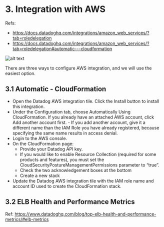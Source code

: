 # 3. Integration with AWS 
Refs: 
- https://docs.datadoghq.com/integrations/amazon_web_services/?tab=roledelegation
- https://docs.datadoghq.com/integrations/amazon_web_services/?tab=roledelegation#automatic---cloudformation



![alt text](../imgs/aws_integration.png "")


There are three ways to configure AWS integration, and we will use the easiest option.

## 3.1 Automatic - CloudFormation
- Open the Datadog AWS integration tile. Click the Install button to install this integration.
- Under the Configuration tab, choose Automatically Using CloudFormation. If you already have an attached AWS account, click Add another account first. - If you add another account, give it a different name than the IAM Role you have already registered, because specifying the same name results in access denial.
- Login to the AWS console.
- On the CloudFormation page:
    - Provide your Datadog API key.
    - If you would like to enable Resource Collection (required for some products and features), you must set the CloudSecurityPostureManagementPermissions parameter to “true”.
    - Check the two acknowledgement boxes at the bottom
    - Create a new stack
- Update the Datadog AWS integration tile with the IAM role name and account ID used to create the CloudFormation stack.



## 3.2 ELB Health and Performance Metrics
Ref: https://www.datadoghq.com/blog/top-elb-health-and-performance-metrics/#elb-metrics

